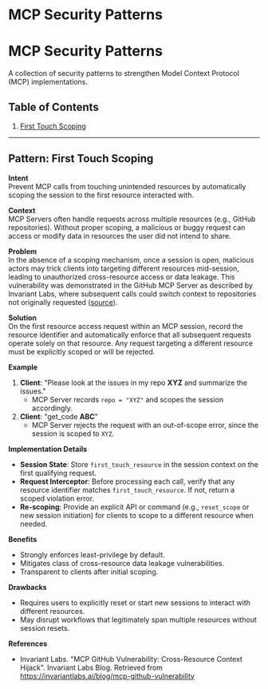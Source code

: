 # MCP Security Patterns

# MCP Security Patterns

A collection of security patterns to strengthen Model Context Protocol (MCP) implementations.

## Table of Contents

1. [First Touch Scoping](#first-touch-scoping)

---

## Pattern: First Touch Scoping

**Intent**  
Prevent MCP calls from touching unintended resources by automatically scoping the session to the first resource interacted with.

**Context**  
MCP Servers often handle requests across multiple resources (e.g., GitHub repositories). Without proper scoping, a malicious or buggy request can access or modify data in resources the user did not intend to share.

**Problem**  
In the absence of a scoping mechanism, once a session is open, malicious actors may trick clients into targeting different resources mid-session, leading to unauthorized cross-resource access or data leakage. This vulnerability was demonstrated in the GitHub MCP Server as described by Invariant Labs, where subsequent calls could switch context to repositories not originally requested ([source](https://invariantlabs.ai/blog/mcp-github-vulnerability)).

**Solution**  
On the first resource access request within an MCP session, record the resource identifier and automatically enforce that all subsequent requests operate solely on that resource. Any request targeting a different resource must be explicitly scoped or will be rejected.

**Example**  
1. **Client**: "Please look at the issues in my repo **XYZ** and summarize the issues."
   - MCP Server records `repo = "XYZ"` and scopes the session accordingly.
2. **Client**: "get_code **ABC**"
   - MCP Server rejects the request with an out-of-scope error, since the session is scoped to `XYZ`.

**Implementation Details**  
- **Session State**: Store `first_touch_resource` in the session context on the first qualifying request.
- **Request Interceptor**: Before processing each call, verify that any resource identifier matches `first_touch_resource`. If not, return a scoped violation error.
- **Re-scoping**: Provide an explicit API or command (e.g., `reset_scope` or new session initiation) for clients to scope to a different resource when needed.

**Benefits**  
- Strongly enforces least-privilege by default.  
- Mitigates class of cross-resource data leakage vulnerabilities.  
- Transparent to clients after initial scoping.

**Drawbacks**  
- Requires users to explicitly reset or start new sessions to interact with different resources.  
- May disrupt workflows that legitimately span multiple resources without session resets.

**References**  
- Invariant Labs. "MCP GitHub Vulnerability: Cross-Resource Context Hijack". Invariant Labs Blog. Retrieved from https://invariantlabs.ai/blog/mcp-github-vulnerability
